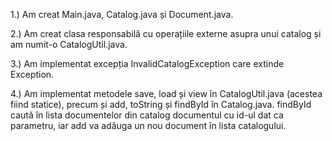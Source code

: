 1.) Am creat Main.java, Catalog.java și Document.java.

2.) Am creat clasa responsabilă cu operațiile externe asupra unui catalog și am numit-o CatalogUtil.java.

3.) Am implementat excepția InvalidCatalogException care extinde Exception.

4.) Am implementat metodele save, load și view în CatalogUtil.java (acestea fiind statice), precum și add, toString și findById în Catalog.java. findById caută în lista documentelor din catalog documentul cu id-ul dat ca parametru, iar add va adăuga un nou document în lista catalogului.